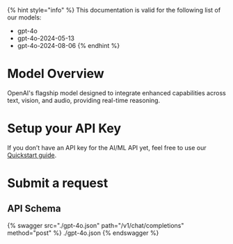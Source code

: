 [#references:start]: <> ({ "template": "openapi" })
{% hint style="info" %}
This documentation is valid for the following list of our models:
* gpt-4o
* gpt-4o-2024-05-13
* gpt-4o-2024-08-06
{% endhint %}

# Model Overview
OpenAI&#x27;s flagship model designed to integrate enhanced capabilities across text, vision, and audio, providing real-time reasoning.

# Setup your API Key
If you don’t have an API key for the AI/ML API yet, feel free to use our [Quickstart guide](https://docs.aimlapi.com/quickstart/setting-up).

# Submit a request
## API Schema
{% swagger src="./gpt-4o.json" path="/v1/chat/completions" method="post" %}
./gpt-4o.json
{% endswagger %}


[#references:end]: <> ({})